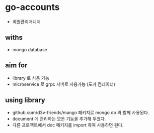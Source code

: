 # go-accounts
* 회원관리매니저

## withs
* mongo database

## aim for
* library 로 사용 가능
* microservice 로 grpc 서버로 사용가능 (도커 컨테이너)

## using library
* github.com/d3v-friends/mango 패키지로 mongo db 와 함께 사용된다.
* document 에 관리하는 모든 기능을 추가해 두었다.
* 다른 프로젝트에서 doc 패키지를 import 하여 사용하면 된다.